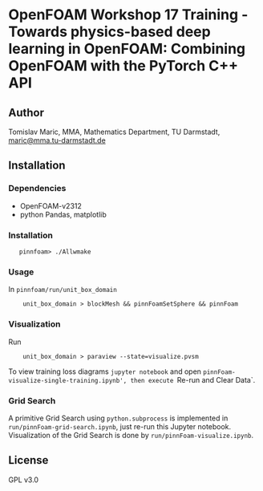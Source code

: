 # OpenFOAM Workshop 17 Training - Towards physics-based deep learning in OpenFOAM: Combining OpenFOAM with the PyTorch C++ API 

## Author
 
Tomislav Maric, MMA, Mathematics Department, TU Darmstadt, maric@mma.tu-darmstadt.de

## Installation 

### Dependencies 

* OpenFOAM-v2312
* python Pandas, matplotlib

### Installation 

```
   pinnfoam> ./Allwmake
```

### Usage 

In `pinnfoam/run/unit_box_domain`

```
    unit_box_domain > blockMesh && pinnFoamSetSphere && pinnFoam 
```

### Visualization 

Run 

```
    unit_box_domain > paraview --state=visualize.pvsm 
```

To view training loss diagrams `jupyter notebook` and open `pinnFoam-visualize-single-training.ipynb', then execute `Re-run and Clear Data`. 

### Grid Search

A primitive Grid Search using `python.subprocess` is implemented in `run/pinnFoam-grid-search.ipynb`, just re-run this Jupyter notebook. Visualization of the Grid Search is done by `run/pinnFoam-visualize.ipynb`. 

## License

GPL v3.0
